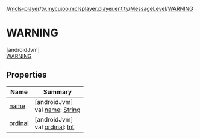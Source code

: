 //[mcls-player](../../../../index.md)/[tv.mycujoo.mclsplayer.player.entity](../../index.md)/[MessageLevel](../index.md)/[WARNING](index.md)

# WARNING

[androidJvm]\
[WARNING](index.md)

## Properties

| Name | Summary |
|---|---|
| [name](../../../tv.mycujoo.mclsplayer.player.widget/-m-c-l-s-player-view/-resize-mode/-r-e-s-i-z-e_-m-o-d-e_-z-o-o-m/index.md#-372974862%2FProperties%2F1012385356) | [androidJvm]<br>val [name](../../../tv.mycujoo.mclsplayer.player.widget/-m-c-l-s-player-view/-resize-mode/-r-e-s-i-z-e_-m-o-d-e_-z-o-o-m/index.md#-372974862%2FProperties%2F1012385356): [String](https://kotlinlang.org/api/latest/jvm/stdlib/kotlin/-string/index.html) |
| [ordinal](../../../tv.mycujoo.mclsplayer.player.widget/-m-c-l-s-player-view/-resize-mode/-r-e-s-i-z-e_-m-o-d-e_-z-o-o-m/index.md#-739389684%2FProperties%2F1012385356) | [androidJvm]<br>val [ordinal](../../../tv.mycujoo.mclsplayer.player.widget/-m-c-l-s-player-view/-resize-mode/-r-e-s-i-z-e_-m-o-d-e_-z-o-o-m/index.md#-739389684%2FProperties%2F1012385356): [Int](https://kotlinlang.org/api/latest/jvm/stdlib/kotlin/-int/index.html) |
